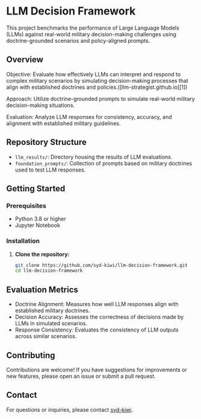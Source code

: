 # LLM Decision Framework

This project benchmarks the performance of Large Language Models (LLMs) against real-world military decision-making challenges using doctrine-grounded scenarios and policy-aligned prompts.

## Overview

Objective: Evaluate how effectively LLMs can interpret and respond to complex military scenarios by simulating decision-making processes that align with established doctrines and policies.([llm-strategist.github.io][1])

Approach: Utilize doctrine-grounded prompts to simulate real-world military decision-making situations.

Evaluation: Analyze LLM responses for consistency, accuracy, and alignment with established military guidelines.

## Repository Structure

* `llm_results/`: Directory housing the results of LLM evaluations.
* `foundation_prompts/`: Collection of prompts based on military doctrines used to test LLM responses.

## Getting Started

### Prerequisites
* Python 3.8 or higher
* Jupyter Notebook

### Installation

1. **Clone the repository:**

   ```bash
   git clone https://github.com/syd-kiwi/llm-decision-framework.git
   cd llm-decision-framework
   ```

## Evaluation Metrics
* Doctrine Alignment: Measures how well LLM responses align with established military doctrines.
* Decision Accuracy: Assesses the correctness of decisions made by LLMs in simulated scenarios.
* Response Consistency: Evaluates the consistency of LLM outputs across similar scenarios.

## Contributing

Contributions are welcome! If you have suggestions for improvements or new features, please open an issue or submit a pull request.

## Contact

For questions or inquiries, please contact [syd-kiwi](https://github.com/syd-kiwi).
